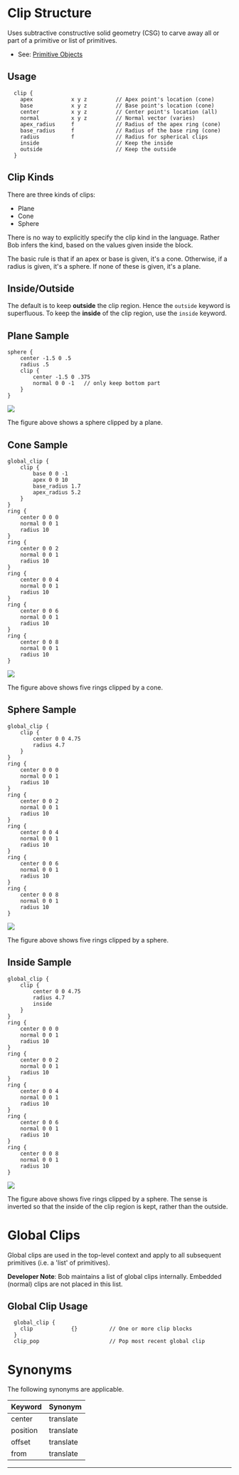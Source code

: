 <link rel="stylesheet" href="../assets/help.css"/>

[prim]: <../prim/prim.html>

# Clip Structure

Uses subtractive constructive solid geometry (CSG) to carve away all or part
of a primitive or list of primitives.

* See: [Primitive Objects][prim]

## Usage

```
  clip {
    apex            x y z         // Apex point's location (cone)
    base            x y z         // Base point's location (cone)
    center          x y z         // Center point's location (all)
    normal          x y z         // Normal vector (varies)
    apex_radius     f             // Radius of the apex ring (cone)
    base_radius     f             // Radius of the base ring (cone)
    radius          f             // Radius for spherical clips
    inside                        // Keep the inside
    outside                       // Keep the outside
  }
```

## Clip Kinds

There are three kinds of clips:

* Plane
* Cone
* Sphere

There is no way to explicitly specify the clip kind in the language. Rather Bob
infers the kind, based on the values given inside the block.

The basic rule is that if an apex or base is given, it's a cone. Otherwise, if
a radius is given, it's a sphere. If none of these is given, it's a plane.

## Inside/Outside

The default is to keep **outside** the clip region. Hence the `outside` keyword
is superfluous. To keep the **inside** of the clip region, use
 the `inside` keyword.
 
## Plane Sample

```
sphere {
	center -1.5 0 .5
	radius .5
	clip {
		center -1.5 0 .375
		normal 0 0 -1   // only keep bottom part
	}
}
```

<img src="../art/planar-clip.png"/>

The figure above shows a sphere clipped by a plane.

## Cone Sample

```
global_clip {
	clip {
		base 0 0 -1
		apex 0 0 10
		base_radius 1.7
		apex_radius 5.2
	}
}
ring { 
	center 0 0 0
	normal 0 0 1
	radius 10 
}
ring { 
	center 0 0 2 
	normal 0 0 1
	radius 10 
}
ring { 
	center 0 0 4 
	normal 0 0 1
	radius 10 
}
ring { 
	center 0 0 6 
	normal 0 0 1
	radius 10 
}
ring { 
	center 0 0 8 
	normal 0 0 1
	radius 10 
}
```

<img src="../art/cone-clip.png"/>

The figure above shows five rings clipped by a cone.

## Sphere Sample

```
global_clip {
	clip {
		center 0 0 4.75
		radius 4.7
	}
}
ring { 
	center 0 0 0
	normal 0 0 1
	radius 10 
}
ring { 
	center 0 0 2 
	normal 0 0 1
	radius 10 
}
ring { 
	center 0 0 4 
	normal 0 0 1
	radius 10 
}
ring { 
	center 0 0 6 
	normal 0 0 1
	radius 10 
}
ring { 
	center 0 0 8 
	normal 0 0 1
	radius 10 
}
```

<img src="../art/sphere-clip.png"/>

The figure above shows five rings clipped by a sphere.

## Inside Sample

```
global_clip {
	clip {
		center 0 0 4.75
		radius 4.7
		inside
	}
}
ring { 
	center 0 0 0
	normal 0 0 1
	radius 10 
}
ring { 
	center 0 0 2 
	normal 0 0 1
	radius 10 
}
ring { 
	center 0 0 4 
	normal 0 0 1
	radius 10 
}
ring { 
	center 0 0 6 
	normal 0 0 1
	radius 10 
}
ring { 
	center 0 0 8 
	normal 0 0 1
	radius 10 
}
```

<img src="../art/inside-clip.png"/>

The figure above shows five rings clipped by a sphere. The sense is inverted so
that the inside of the clip region is kept, rather than the outside.

# Global Clips

Global clips are used in the top-level context and apply to all subsequent
primitives (i.e. a 'list' of primitives).

**Developer Note**: Bob maintains a list of global clips internally. Embedded
(normal) clips are not placed in this list.

## Global Clip Usage

```
  global_clip {
    clip            {}          // One or more clip blocks
  }
  clip_pop                      // Pop most recent global clip
```

# Synonyms

The following synonyms are applicable.

| Keyword | Synonym |
| - | - |
| center | translate |
| position | translate |
| offset | translate |
| from  | translate |

---
